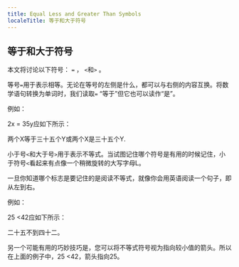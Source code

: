 ```yaml
---
title: Equal Less and Greater Than Symbols
localeTitle: 等于和大于符号
---
```

## 等于和大于符号

本文将讨论以下符号： `=` ， `<`和`>` 。

等号`=`用于表示相等。无论在等号的左侧是什么，都可以与右侧的内容互换。将数学语句转换为单词时，我们读取`=` “等于”但它也可以读作“是”。

例如：

2x = 35y应如下所示：

两个X等于三十五个Y或两个X是三十五个Y.

小于号`<`和大于号`>`用于表示不等式。当试图记住哪个符号是有用的时候记住，小于符号`<`看起来有点像一个稍微旋转的大写字母L。

一旦你知道哪个标志是要记住的是阅读不等式，就像你会用英语阅读一个句子，即从左到右。

例如：

25 <42应如下所示：

二十五不到四十二。

另一个可能有用的巧妙技巧是，您可以将不等式符号视为指向较小值的箭头。所以在上面的例子中，25 <42，箭头指向25。